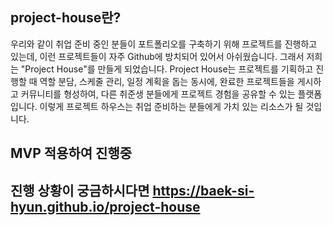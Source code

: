 ## project-house란?
우리와 같이 취업 준비 중인 분들이 포트폴리오를 구축하기 위해 프로젝트를 진행하고 있는데, 이런 프로젝트들이 자주 Github에 방치되어 있어서 아쉬웠습니다. 그래서 저희는 "Project House"를 만들게 되었습니다. Project House는 프로젝트를 기획하고 진행할 때 역할 분담, 스케줄 관리, 일정 계획을 돕는 동시에, 완료한 프로젝트들을 게시하고 커뮤니티를 형성하여, 다른 취준생 분들에게 프로젝트 경험을 공유할 수 있는 플랫폼입니다. 이렇게 프로젝트 하우스는 취업 준비하는 분들에게 가치 있는 리소스가 될 것입니다.

## MVP 적용하여 진행중

## 진행 상황이 궁금하시다면 https://baek-si-hyun.github.io/project-house

